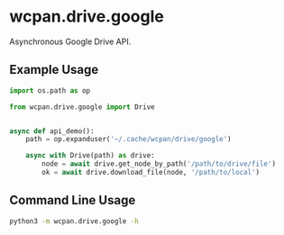 # wcpan.drive.google

Asynchronous Google Drive API.

## Example Usage

```python
import os.path as op

from wcpan.drive.google import Drive


async def api_demo():
    path = op.expanduser('~/.cache/wcpan/drive/google')

    async with Drive(path) as drive:
        node = await drive.get_node_by_path('/path/to/drive/file')
        ok = await drive.download_file(node, '/path/to/local')
```

## Command Line Usage

```sh
python3 -m wcpan.drive.google -h
```
